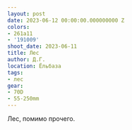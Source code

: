 ```yaml
---
layout: post
date: 2023-06-12 00:00:00.000000000 Z
colors:
- 261a11
- '191009'
shoot_date: 2023-06-11
title: Лес
author: Д.Г.
location: Ёльбаза
tags:
- лес
gear:
- 70D
- 55-250mm
---
```

Лес, помимо прочего.

